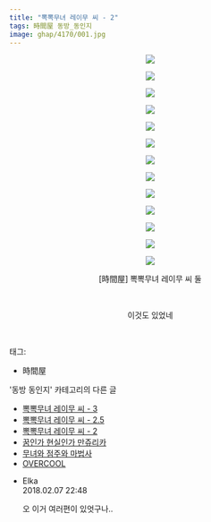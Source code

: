 ```yaml
---
title: "뽁뽁무녀 레이무 씨 - 2"
tags: 時間屋 동방_동인지
image: ghap/4170/001.jpg
---
```

<div class="article">
<p style="text-align: center; clear: none; float: none;"><img src="{{ site.nasurl }}/ghap/4170/001.jpg"/></p>
<p style="text-align: center; clear: none; float: none;"><img src="{{ site.nasurl }}/ghap/4170/002.jpg"/></p>
<p style="text-align: center; clear: none; float: none;"><img src="{{ site.nasurl }}/ghap/4170/003.jpg"/></p>
<p style="text-align: center; clear: none; float: none;"><img src="{{ site.nasurl }}/ghap/4170/004.jpg"/></p>
<p style="text-align: center; clear: none; float: none;"><img src="{{ site.nasurl }}/ghap/4170/005.jpg"/></p>
<p style="text-align: center; clear: none; float: none;"><img src="{{ site.nasurl }}/ghap/4170/006.jpg"/></p>
<p style="text-align: center; clear: none; float: none;"><img src="{{ site.nasurl }}/ghap/4170/007.jpg"/></p>
<p style="text-align: center; clear: none; float: none;"><img src="{{ site.nasurl }}/ghap/4170/008.jpg"/></p>
<p style="text-align: center; clear: none; float: none;"><img src="{{ site.nasurl }}/ghap/4170/009.jpg"/></p>
<p style="text-align: center; clear: none; float: none;"><img src="{{ site.nasurl }}/ghap/4170/010.jpg"/></p>
<p style="text-align: center; clear: none; float: none;"><img src="{{ site.nasurl }}/ghap/4170/011.jpg"/></p>
<p style="text-align: center; clear: none; float: none;"><img src="{{ site.nasurl }}/ghap/4170/012.jpg"/></p>
<p style="text-align: center; clear: none; float: none;"><img src="{{ site.nasurl }}/ghap/4170/013.jpg"/></p>
<p style="text-align: center; clear: none; float: none;">[時間屋] 뽁뽁무녀 레이무 씨 둘</p>
<p style="text-align: center; clear: none; float: none;"><br/></p>
<p style="text-align: center; clear: none; float: none;">이것도 있었네</p>
<p><br/></p>
</div><div class="tagTrail">
<p>태그: </p>
<ul>
<li>時間屋</li>
</ul>
</div><div class="another">
<p>'동방 동인지' 카테고리의 다른 글</p>
<ul>
<li><a href="/2018-02-07-ghap_4172">뽁뽁무녀 레이무 씨 - 3</a></li>
<li><a href="/2018-02-07-ghap_4171">뽁뽁무녀 레이무 씨 - 2.5</a></li>
<li><a href="/2018-02-07-ghap_4170">뽁뽁무녀 레이무 씨 - 2</a></li>
<li><a href="/2018-02-07-ghap_4169">꿈인가 현실인가 만쥬리카</a></li>
<li><a href="/2018-02-06-ghap_4166">무녀와 점주와 마법사</a></li>
<li><a href="/2018-02-06-ghap_4163">OVERCOOL</a></li>
</ul>
</div><div class="cb_module cb_fluid">
<div class="cb_wrt cb_profile">
<div class="comment">
<ul>
<li class="cb_thumb_off" id="comment15194706">
<div class="cb_comment_area">
<div class="cb_info_area">
<div class="cb_section">
<span class="cb_nick_name">Elka</span>
</div>
<div class="cb_section">
<span class="cb_date">2018.02.07 22:48 </span>
</div>
</div>
<div class="cb_dsc_comment">
<p class="cb_dsc">
											오 이거 여러편이 있엇구나..
										</p>
</div>
</div></li>
</ul>
</div>
</div><!-- commentList close -->
</div>